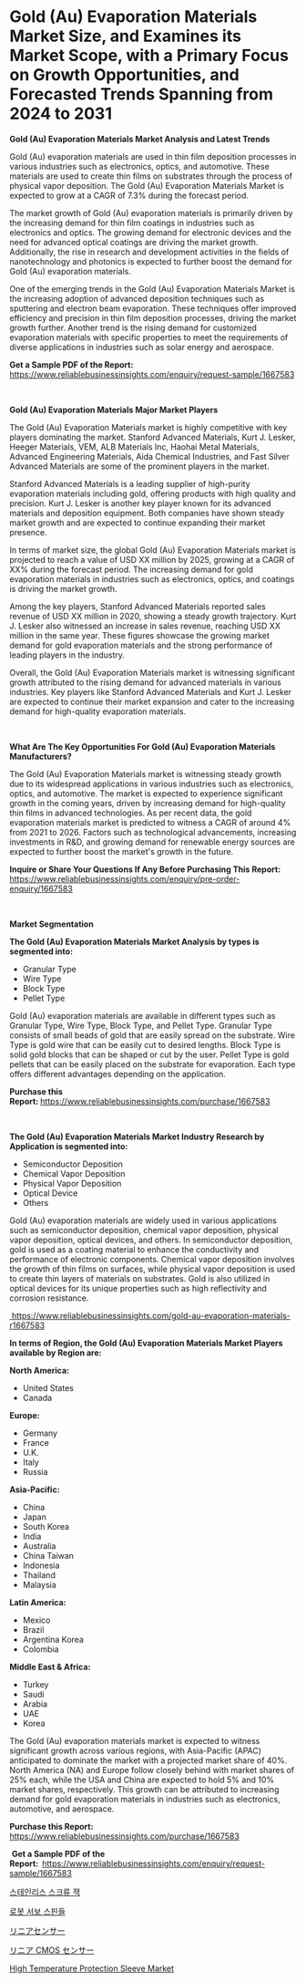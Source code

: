 <p><h1>Gold (Au) Evaporation Materials Market Size, and Examines its Market Scope, with a Primary Focus on Growth Opportunities, and Forecasted Trends Spanning from 2024 to 2031</h1></p><p><strong>Gold (Au) Evaporation Materials Market Analysis and Latest Trends</strong></p>
<p><p>Gold (Au) evaporation materials are used in thin film deposition processes in various industries such as electronics, optics, and automotive. These materials are used to create thin films on substrates through the process of physical vapor deposition. The Gold (Au) Evaporation Materials Market is expected to grow at a CAGR of 7.3% during the forecast period.</p><p>The market growth of Gold (Au) evaporation materials is primarily driven by the increasing demand for thin film coatings in industries such as electronics and optics. The growing demand for electronic devices and the need for advanced optical coatings are driving the market growth. Additionally, the rise in research and development activities in the fields of nanotechnology and photonics is expected to further boost the demand for Gold (Au) evaporation materials.</p><p>One of the emerging trends in the Gold (Au) Evaporation Materials Market is the increasing adoption of advanced deposition techniques such as sputtering and electron beam evaporation. These techniques offer improved efficiency and precision in thin film deposition processes, driving the market growth further. Another trend is the rising demand for customized evaporation materials with specific properties to meet the requirements of diverse applications in industries such as solar energy and aerospace.</p></p>
<p><strong>Get a Sample PDF of the Report:&nbsp;</strong> <a href="https://www.reliablebusinessinsights.com/enquiry/request-sample/1667583">https://www.reliablebusinessinsights.com/enquiry/request-sample/1667583</a></p>
<p>&nbsp;</p>
<p><strong>Gold (Au) Evaporation Materials Major Market Players</strong></p>
<p><p>The Gold (Au) Evaporation Materials market is highly competitive with key players dominating the market. Stanford Advanced Materials, Kurt J. Lesker, Heeger Materials, VEM, ALB Materials Inc, Haohai Metal Materials, Advanced Engineering Materials, Aida Chemical Industries, and Fast Silver Advanced Materials are some of the prominent players in the market.</p><p>Stanford Advanced Materials is a leading supplier of high-purity evaporation materials including gold, offering products with high quality and precision. Kurt J. Lesker is another key player known for its advanced materials and deposition equipment. Both companies have shown steady market growth and are expected to continue expanding their market presence.</p><p>In terms of market size, the global Gold (Au) Evaporation Materials market is projected to reach a value of USD XX million by 2025, growing at a CAGR of XX% during the forecast period. The increasing demand for gold evaporation materials in industries such as electronics, optics, and coatings is driving the market growth.</p><p>Among the key players, Stanford Advanced Materials reported sales revenue of USD XX million in 2020, showing a steady growth trajectory. Kurt J. Lesker also witnessed an increase in sales revenue, reaching USD XX million in the same year. These figures showcase the growing market demand for gold evaporation materials and the strong performance of leading players in the industry.</p><p>Overall, the Gold (Au) Evaporation Materials market is witnessing significant growth attributed to the rising demand for advanced materials in various industries. Key players like Stanford Advanced Materials and Kurt J. Lesker are expected to continue their market expansion and cater to the increasing demand for high-quality evaporation materials.</p></p>
<p>&nbsp;</p>
<p><strong>What Are The Key Opportunities For Gold (Au) Evaporation Materials Manufacturers?</strong></p>
<p><p>The Gold (Au) Evaporation Materials market is witnessing steady growth due to its widespread applications in various industries such as electronics, optics, and automotive. The market is expected to experience significant growth in the coming years, driven by increasing demand for high-quality thin films in advanced technologies. As per recent data, the gold evaporation materials market is predicted to witness a CAGR of around 4% from 2021 to 2026. Factors such as technological advancements, increasing investments in R&D, and growing demand for renewable energy sources are expected to further boost the market's growth in the future.</p></p>
<p><strong>Inquire or Share Your Questions If Any Before Purchasing This Report:</strong> <a href="https://www.reliablebusinessinsights.com/enquiry/pre-order-enquiry/1667583">https://www.reliablebusinessinsights.com/enquiry/pre-order-enquiry/1667583</a></p>
<p>&nbsp;</p>
<p><strong>Market Segmentation</strong></p>
<p><strong>The Gold (Au) Evaporation Materials Market Analysis by types is segmented into:</strong></p>
<p><ul><li>Granular Type</li><li>Wire Type</li><li>Block Type</li><li>Pellet Type</li></ul></p>
<p><p>Gold (Au) evaporation materials are available in different types such as Granular Type, Wire Type, Block Type, and Pellet Type. Granular Type consists of small beads of gold that are easily spread on the substrate. Wire Type is gold wire that can be easily cut to desired lengths. Block Type is solid gold blocks that can be shaped or cut by the user. Pellet Type is gold pellets that can be easily placed on the substrate for evaporation. Each type offers different advantages depending on the application.</p></p>
<p><strong>Purchase this Report:&nbsp;</strong><a href="https://www.reliablebusinessinsights.com/purchase/1667583">https://www.reliablebusinessinsights.com/purchase/1667583</a></p>
<p>&nbsp;</p>
<p><strong>The Gold (Au) Evaporation Materials Market Industry Research by Application is segmented into:</strong></p>
<p><ul><li>Semiconductor Deposition</li><li>Chemical Vapor Deposition</li><li>Physical Vapor Deposition</li><li>Optical Device</li><li>Others</li></ul></p>
<p><p>Gold (Au) evaporation materials are widely used in various applications such as semiconductor deposition, chemical vapor deposition, physical vapor deposition, optical devices, and others. In semiconductor deposition, gold is used as a coating material to enhance the conductivity and performance of electronic components. Chemical vapor deposition involves the growth of thin films on surfaces, while physical vapor deposition is used to create thin layers of materials on substrates. Gold is also utilized in optical devices for its unique properties such as high reflectivity and corrosion resistance.</p></p>
<p><a href="https://www.reliablebusinessinsights.com/gold-au-evaporation-materials-r1667583">&nbsp;https://www.reliablebusinessinsights.com/gold-au-evaporation-materials-r1667583</a></p>
<p><strong>In terms of Region, the Gold (Au) Evaporation Materials Market Players available by Region are:</strong></p>
<p>
    <p> <strong> North America: </strong>
        <ul>
            <li>United States</li>
            <li>Canada</li>
        </ul>
        </p> 
    <p> <strong> Europe: </strong>
        <ul>
            <li>Germany</li>
            <li>France</li>
            <li>U.K.</li>
            <li>Italy</li>
            <li>Russia</li>
        </ul>
        </p> 
    <p> <strong> Asia-Pacific: </strong>
        <ul>
            <li>China</li>
            <li>Japan</li>
            <li>South Korea</li>
            <li>India</li>
            <li>Australia</li>
            <li>China Taiwan</li>
            <li>Indonesia</li>
            <li>Thailand</li>
            <li>Malaysia</li>
        </ul>
        </p> 
    <p> <strong> Latin America: </strong>
        <ul>
            <li>Mexico</li>
            <li>Brazil</li>
            <li>Argentina Korea</li>
            <li>Colombia</li>
        </ul>
        </p> 
    <p> <strong> Middle East & Africa: </strong>
        <ul>
            <li>Turkey</li>
            <li>Saudi</li>
            <li>Arabia</li>
            <li>UAE</li>
            <li>Korea</li>
        </ul>
    </p>
    </p>
<p><p>The Gold (Au) evaporation materials market is expected to witness significant growth across various regions, with Asia-Pacific (APAC) anticipated to dominate the market with a projected market share of 40%. North America (NA) and Europe follow closely behind with market shares of 25% each, while the USA and China are expected to hold 5% and 10% market shares, respectively. This growth can be attributed to increasing demand for gold evaporation materials in industries such as electronics, automotive, and aerospace.</p></p>
<p><strong>Purchase this Report: </strong><a href="https://www.reliablebusinessinsights.com/purchase/1667583">https://www.reliablebusinessinsights.com/purchase/1667583</a></p>
<p>&nbsp;<strong>Get a Sample PDF of the Report:&nbsp;&nbsp;</strong><a href="https://www.reliablebusinessinsights.com/enquiry/request-sample/1667583">https://www.reliablebusinessinsights.com/enquiry/request-sample/1667583</a></p>
<p><strong></strong></p>
<p><p><a href="https://github.com/vsckjg50460/Market-Research-Report-List-2/blob/main/7691793142178.md">스테인리스 스크류 잭</a></p><p><a href="https://github.com/akzkkws047661437/Market-Research-Report-List-2/blob/main/1840846142177.md">로봇 서보 스핀들</a></p><p><a href="https://github.com/AhmadMann1950/Market-Research-Report-List-1/blob/main/8252710136649.md">リニアセンサー</a></p><p><a href="https://github.com/avwofrml53535/Market-Research-Report-List-2/blob/main/4613307136650.md">リニア CMOS センサー</a></p><p><a href="https://github.com/qrkceaah30/Market-Research-Report-List-1/blob/main/high-temperature-protection-sleeve-market.md">High Temperature Protection Sleeve Market</a></p></p>